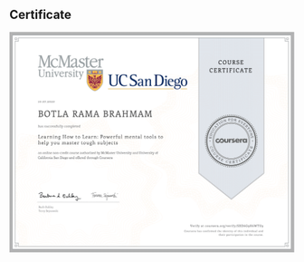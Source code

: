 ## Certificate

![Course Completion certificate](https://github.com/ramrockety/online-courses-learning/blob/master/coursera/Learning%20How%20to%20Learn/Learning_How_To_Learn.png)
